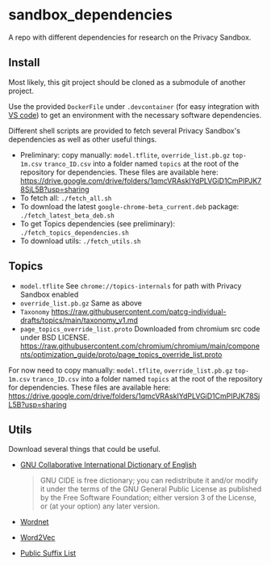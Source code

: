 # sandbox_dependencies

A repo with different dependencies for research on the Privacy Sandbox.

## Install

Most likely, this git project should be cloned as a submodule of another
project.

Use the provided `DockerFile` under `.devcontainer` (for easy integration with
[VS code](https://code.visualstudio.com/docs/devcontainers/containers)) to get
an environment with the necessary software dependencies.

Different shell scripts are provided to fetch several Privacy Sandbox's
dependencies as well as other useful things.

- Preliminary: copy manually: `model.tflite`, `override_list.pb.gz` `top-1m.csv`
`tranco_ID.csv` into a folder named `topics` at the root of the repository for
dependencies. These files are available here:
https://drive.google.com/drive/folders/1qmcVRAskIYdPLVGiD1CmPIPJK78SjL5B?usp=sharing
- To fetch all: `./fetch_all.sh`
- To download the latest `google-chrome-beta_current.deb` package:
  `./fetch_latest_beta_deb.sh`
- To get Topics dependencies (see preliminary): `./fetch_topics_dependencies.sh`
- To download utils: `./fetch_utils.sh`

## Topics

* `model.tflite` See `chrome://topics-internals` for path with Privacy Sandbox
  enabled
* `override_list.pb.gz` Same as above
* `Taxonomy`
  https://raw.githubusercontent.com/patcg-individual-drafts/topics/main/taxonomy_v1.md
* `page_topics_override_list.proto` Downloaded from chromium src code under BSD LICENSE.
  https://raw.githubusercontent.com/chromium/chromium/main/components/optimization_guide/proto/page_topics_override_list.proto

For now need to copy manually: `model.tflite`, `override_list.pb.gz` `top-1m.csv`
`tranco_ID.csv` into a folder named `topics` at the root of the repository for
dependencies.
These files are available here: https://drive.google.com/drive/folders/1qmcVRAskIYdPLVGiD1CmPIPJK78SjL5B?usp=sharing

## Utils

Download several things that could be useful.

* [GNU Collaborative International Dictionary of
  English](https://gcide.gnu.org.ua/download )
  >GNU CIDE is free dictionary; you can redistribute it and/or modify it under
  >the terms of the GNU General Public License as published by the Free Software
  >Foundation; either version 3 of the License, or (at your option) any later
  >version.

* [Wordnet](https://wordnet.princeton.edu/)

- [Word2Vec](https://code.google.com/archive/p/word2vec/)

- [Public Suffix List](https://publicsuffix.org/)
